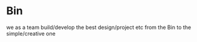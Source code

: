# Bin
we as a team build/develop the best design/project etc from the Bin to the simple/creative one
